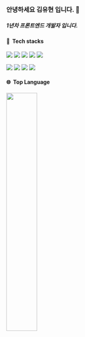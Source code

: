 <h3>안녕하세요 김유현 입니다. 👋</h3>
<h5>1년차 프론트엔드 개발자 입니다.</h5>
<h4>🧰&nbsp&nbspTech stacks</h4>
<p>
<p>
  <img src="https://img.shields.io/badge/JavaScript-F7DF1E?style=for-the-badge&logo=javascript&logoColor=black">
  <img src="https://img.shields.io/badge/HTML5-E34F26?style=for-the-badge&logo=html5&logoColor=white">
  <img src="https://img.shields.io/badge/CSS3-1572B6?style=for-the-badge&logo=css3&logoColor=white">
  <img src="https://img.shields.io/badge/React-20232A?style=for-the-badge&logo=react&logoColor=61DAFB">
  <img src="https://img.shields.io/badge/Next.js-000000?style=for-the-badge&logo=nextdotjs&logoColor=white">
</p>

</p>
<p>
  <img src="https://img.shields.io/badge/Tailwind_CSS-38B2AC?style=for-the-badge&logo=tailwind-css&logoColor=white">
  <img src="https://img.shields.io/badge/React_Query-000000?style=for-the-badge&logo=react-query&logoColor=white">
  <img src="https://img.shields.io/badge/Recoil-4630EB?style=for-the-badge&logo=recoil&logoColor=white">
  <img src="https://img.shields.io/badge/GitHub-100000?style=for-the-badge&logo=github&logoColor=white">
</p>


<div>
  <h4>🌐&nbsp&nbspTop Language</h4>
 <img style="height: auto; width: 40%; class="img" src="https://github-readme-stats.vercel.app/api/top-langs/?username=SeanKim05&true&theme=dark" />
</div>
